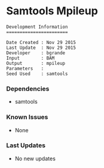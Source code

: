 # Samtools Mpileup

```
Development Information
=======================

Date Created : Nov 29 2015
Last Update  : Nov 29 2015
Developer    : bgrande
Input        : BAM
Output       : mpileup
Parameters   : 
Seed Used    : samtools
```

### Dependencies

- samtools

### Known Issues

- None

### Last Updates

- No new updates
